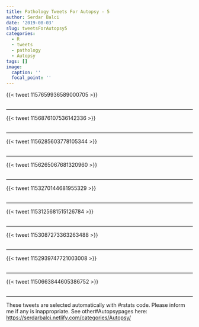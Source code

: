 ```yaml
---
title: Pathology Tweets For Autopsy - 5
author: Serdar Balci
date: '2019-08-03'
slug: tweetsForAutopsy5
categories:
  - R
  - tweets
  - pathology
  - Autopsy
tags: []
image:
  caption: ''
  focal_point: ''
---
```



{{< tweet 1157659936589000705 >}}
<br>
<br>
<hr>
{{< tweet 1156876107536142336 >}}
<br>
<br>
<hr>
{{< tweet 1156285603778105344 >}}
<br>
<br>
<hr>
{{< tweet 1156265067681320960 >}}
<br>
<br>
<hr>
{{< tweet 1153270144681955329 >}}
<br>
<br>
<hr>
{{< tweet 1153125681515126784 >}}
<br>
<br>
<hr>
{{< tweet 1153087273363263488 >}}
<br>
<br>
<hr>
{{< tweet 1152939747721003008 >}}
<br>
<br>
<hr>
{{< tweet 1150663844605386752 >}}
<br>
<br>
<hr>


These tweets are selected automatically with #rstats code. Please inform me if any is inappropriate.
See other#Autopsypages here: https://serdarbalci.netlify.com/categories/Autopsy/

